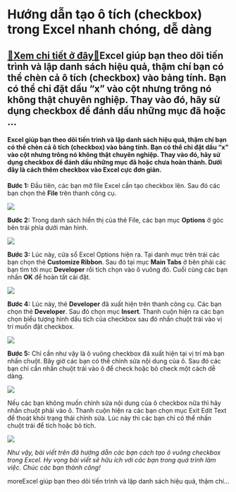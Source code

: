 Hướng dẫn tạo ô tích (checkbox) trong Excel nhanh chóng, dễ dàng
================================================================

[:gift:Xem chi tiết ở đây:gift:](https://hddtvn.com/huong-dan-tao-o-tich-checkbox-trong-excel-nhanh-chong-de-dang/)Excel giúp bạn theo dõi tiến trình và lập danh sách hiệu quả, thậm chí bạn có thể chèn cả ô tích (checkbox) vào bảng tính. Bạn có thể chỉ đặt dấu “x” vào cột nhưng trông nó không thật chuyên nghiệp. Thay vào đó, hãy sử dụng checkbox để đánh dấu những mục đã hoặc …
------------------------------------------------------------------------------------------------------------------------------------------------------------------------------------------------------------------------------------------------------------------------

#### Excel giúp bạn theo dõi tiến trình và lập danh sách hiệu quả, thậm chí bạn có thể chèn cả ô tích (checkbox) vào bảng tính. Bạn có thể chỉ đặt dấu “x” vào cột nhưng trông nó không thật chuyên nghiệp. Thay vào đó, hãy sử dụng checkbox để đánh dấu những mục đã hoặc chưa hoàn thành. Dưới đây là cách thêm checkbox vào Excel cực đơn giản.


**Bước 1:** Đầu tiên, các bạn mở file Excel cần tạo checkbox lên. Sau đó các bạn chọn thẻ **File** trên thanh công cụ.


![](https://hddtvn.com/wp-content/uploads/2021/01/mNguc8V.png)


**Bước 2:** Trong danh sách hiển thị của thẻ File, các bạn mục **Options** ở góc bên trái phía dưới màn hình.


![](https://hddtvn.com/wp-content/uploads/2021/01/IbPuCu9.png)


**Bước 3:** Lúc này, cửa sổ Excel Options hiện ra. Tại danh mục trên trái các bạn chọn thẻ **Customize Ribbon**. Sau đó tại mục **Main Tabs** ở bên phải các bạn tìm tới mục **Developer** rồi tích chọn vào ô vuông đó. Cuối cùng các bạn nhấn **OK** để hoàn tất cài đặt.


![](https://hddtvn.com/wp-content/uploads/2021/01/1y0CmAw.png)


**Bước 4:** Lúc này, thẻ **Developer** đã xuất hiện trên thanh công cụ. Các bạn chọn thẻ **Developer**. Sau đó chọn mục **Insert**. Thanh cuộn hiện ra các bạn chọn biểu tượng hình dấu tích của checkbox sau đó nhấn chuột trái vào vị trí muốn đặt checkbox.


![](https://hddtvn.com/wp-content/uploads/2021/01/C3KsPjG.png)


**Bước 5:** Chỉ cần như vậy là ô vuông checkbox đã xuất hiện tại vị trí mà bạn nhấn chuột. Bây giờ các bạn có thể chỉnh sửa nội dung của ô. Sau đó các bạn chỉ cần nhấn chuột trái vào ô để check hoặc bỏ check một cách dễ dàng.


![](https://hddtvn.com/wp-content/uploads/2021/01/CBvodof.png)


Nếu các bạn không muốn chỉnh sửa nội dung của ô checkbox nữa thì hãy nhấn chuột phải vào ô. Thanh cuộn hiện ra các bạn chọn mục Exit Edit Text để thoát khỏi trạng thái chỉnh sửa. Lúc này thì các bạn chỉ có thể nhấn chuột trái để tích hoặc bỏ tích.


[![](https://hddtvn.com/wp-content/uploads/2021/01/SUZN4dG.png)](https://hddtvn.com/wp-content/uploads/2021/01/SUZN4dG.png)


*Như vậy, bài viết trên đã hướng dẫn các bạn cách tạo ô vuông checkbox trong Excel. Hy vọng bài viết sẽ hữu ích với các bạn trong quá trình làm việc. Chúc các bạn thành công!*


moreExcel giúp bạn theo dõi tiến trình và lập danh sách hiệu quả, thậm chí…

